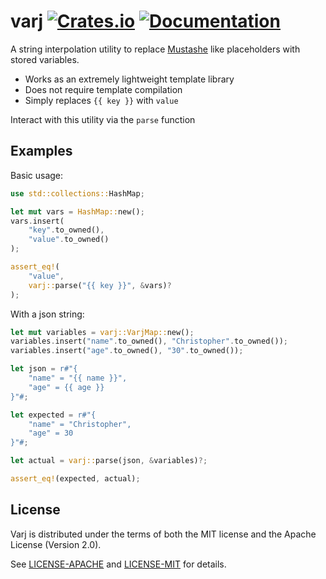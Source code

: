 # varj [![Crates.io](https://img.shields.io/crates/v/varj.svg)](https://crates.io/crates/varj/) [![Documentation](https://docs.rs/varj/badge.svg)](https://docs.rs/varj/)

A string interpolation utility to replace
[Mustashe](https://mustache.github.io/) like placeholders with stored variables.

-   Works as an extremely lightweight template library
-   Does not require template compilation
-   Simply replaces `{{ key }}` with `value`

Interact with this utility via the `parse` function

## Examples

Basic usage:

```rust
use std::collections::HashMap;

let mut vars = HashMap::new();
vars.insert(
    "key".to_owned(),
    "value".to_owned()
);

assert_eq!(
    "value",
    varj::parse("{{ key }}", &vars)?
);
```

With a json string:

```rust
let mut variables = varj::VarjMap::new();
variables.insert("name".to_owned(), "Christopher".to_owned());
variables.insert("age".to_owned(), "30".to_owned());

let json = r#"{
    "name" = "{{ name }}",
    "age" = {{ age }}
}"#;

let expected = r#"{
    "name" = "Christopher",
    "age" = 30
}"#;

let actual = varj::parse(json, &variables)?;

assert_eq!(expected, actual);
```

## License

Varj is distributed under the terms of both the MIT license and the
Apache License (Version 2.0).

See [LICENSE-APACHE](LICENSE-APACHE) and [LICENSE-MIT](LICENSE-MIT) for details.
